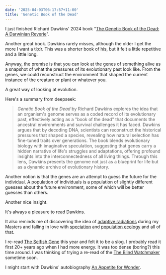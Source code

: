 ```yaml
---
date: '2025-04-03T06:17:57+11:00'
title: 'Genetic Book of the Dead'
---
```


I just finished Richard Dawkins' 2024 book "[The Genetic Book of the Dead: A Darwinian Reverie](https://www.goodreads.com/book/show/123202357-the-genetic-book-of-the-dead)".

Another great book. Dawkins rarely misses, although the older I get the more I want a tl;dr. This was a shorter book of his, but it felt a little repetitive and a little long.

Anyway, the premise is that you can look at the genes of something alive as a snapshot of what the pressures of its evolutionary past look like. From the genes, we could reconstruct the environment that shaped the current instance of the creature or plant or whatever you.

A great way of looking at evolution.

Here's a summary from deepseek:

> *Genetic Book of the Dead* by Richard Dawkins explores the idea that an organism's genome serves as a coded record of its evolutionary past, effectively acting as a "book of the dead" that documents the ancestral environments and survival challenges it has faced. Dawkins argues that by decoding DNA, scientists can reconstruct the historical pressures that shaped a species, revealing how natural selection has fine-tuned traits over generations. The book blends evolutionary biology with imaginative speculation, suggesting that genes carry a hidden narrative of life's struggles and adaptations, offering profound insights into the interconnectedness of all living things. Through this lens, Dawkins presents the genome not just as a blueprint for life but as a dynamic archive of evolutionary history.

Another notion is that the genes are an attempt to guess the future for the individual. A population of individuals is a population of slightly different guesses about the future environment, some of which will be better guesses than others.

Another nice insight.

It's always a pleasure to read Dawkins.

It also reminds me of discovering the idea of [adaptive radiations](https://en.wikipedia.org/wiki/Adaptive_radiation) during my Masters and falling in love with [speciation](https://en.wikipedia.org/wiki/Speciation) and [population ecology](https://en.wikipedia.org/wiki/Population_ecology) and all of that.

I re-read [The Selfish Gene](https://www.goodreads.com/book/show/61535.The_Selfish_Gene) this year and felt it to be a slog. I probably read it first 20+ years ago when I had more energy. It was too dense (boring?) this time around. I was thinking of trying a re-read of the [The Blind Watchmaker](https://www.goodreads.com/book/show/117047.The_Blind_Watchmaker) sometime soon.

I might start with Dawkins' autobiography [An Appetite for Wonder](https://www.goodreads.com/book/show/17924018-an-appetite-for-wonder).